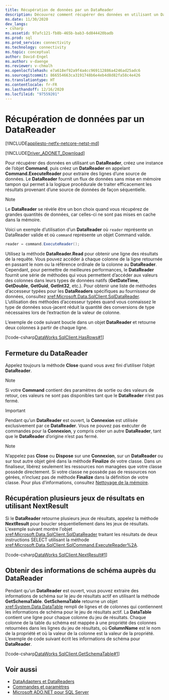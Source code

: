 ```yaml
---
title: Récupération de données par un DataReader
description: Découvrez comment récupérer des données en utilisant un DataReader dans ADO.NET avec cet exemple de code. Un DataReader fournit un flux de données sans mise en mémoire tampon.
ms.date: 11/30/2020
dev_langs:
- csharp
ms.assetid: 97afc121-fb8b-465b-bab3-6d844420badb
ms.prod: sql
ms.prod_service: connectivity
ms.technology: connectivity
ms.topic: conceptual
author: David-Engel
ms.author: v-daenge
ms.reviewer: v-chmalh
ms.openlocfilehash: e7a618ef92a9f4a4cc969112886a4246ad25adc6
ms.sourcegitcommit: 866554663ca3191748b6e4eb4d8d82fa58c4e426
ms.translationtype: HT
ms.contentlocale: fr-FR
ms.lasthandoff: 12/16/2020
ms.locfileid: "97559201"
---
```

# <a name="retrieve-data-by-a-datareader"></a>Récupération de données par un DataReader

[!INCLUDE[appliesto-netfx-netcore-netst-md](../../includes/appliesto-netfx-netcore-netst-md.md)]

[!INCLUDE[Driver_ADONET_Download](../../includes/driver_adonet_download.md)]

Pour récupérer des données en utilisant un **DataReader**, créez une instance de l’objet **Command**, puis créez un **DataReader** en appelant **Command.ExecuteReader** pour extraire des lignes d’une source de données. Le **DataReader** fournit un flux de données sans mise en mémoire tampon qui permet à la logique procédurale de traiter efficacement les résultats provenant d’une source de données de façon séquentielle.

> [!NOTE]
> Le **DataReader** se révèle être un bon choix quand vous récupérez de grandes quantités de données, car celles-ci ne sont pas mises en cache dans la mémoire.

Voici un exemple d’utilisation d’un **DataReader** où `reader` représente un DataReader valide et où `command` représente un objet Command valide.  

```csharp
reader = command.ExecuteReader();  
```

Utilisez la méthode **DataReader.Read** pour obtenir une ligne des résultats de la requête. Vous pouvez accéder à chaque colonne de la ligne retournée en passant le nom ou la référence ordinale de la colonne au **DataReader**. Cependant, pour permettre de meilleures performances, le **DataReader** fournit une série de méthodes qui vous permettent d’accéder aux valeurs des colonnes dans leurs types de données natifs (**GetDateTime**, **GetDouble**, **GetGuid**, **GetInt32**, etc.). Pour obtenir une liste de méthodes d’accesseur typées pour les **DataReaders** spécifiques au fournisseur de données, consultez <xref:Microsoft.Data.SqlClient.SqlDataReader>. L’utilisation des méthodes d’accesseur typées quand vous connaissez le type de données sous-jacent réduit la quantité des conversions de type nécessaires lors de l’extraction de la valeur de colonne.  

L’exemple de code suivant boucle dans un objet **DataReader** et retourne deux colonnes à partir de chaque ligne.  

[!code-csharp[DataWorks SqlClient.HasRows#1](~/../sqlclient/doc/samples/SqlDataReader_HasRows.cs#1)]

## <a name="closing-the-datareader"></a>Fermeture du DataReader  

Appelez toujours la méthode **Close** quand vous avez fini d’utiliser l’objet **DataReader**.

> [!NOTE]
> Si votre **Command** contient des paramètres de sortie ou des valeurs de retour, ces valeurs ne sont pas disponibles tant que le **DataReader** n’est pas fermé.  

> [!IMPORTANT]
> Pendant qu’un **DataReader** est ouvert, la **Connexion** est utilisée exclusivement par ce **DataReader**. Vous ne pouvez pas exécuter de commandes pour la **Connexion**, y compris créer un autre **DataReader**, tant que le **DataReader** d’origine n’est pas fermé.  

> [!NOTE]
> N’appelez pas **Close** ou **Dispose** sur une **Connexion**, sur un **DataReader** ou sur tout autre objet géré dans la méthode **Finalize** de votre classe. Dans un finaliseur, libérez seulement les ressources non managées que votre classe possède directement. Si votre classe ne possède pas de ressources non gérées, n’incluez pas de méthode **Finalize** dans la définition de votre classe. Pour plus d’informations, consultez [Nettoyage de la mémoire](/dotnet/standard/garbage-collection/index).
 
## <a name="retrieve-multiple-result-sets-using-nextresult"></a>Récupération plusieurs jeux de résultats en utilisant NextResult

Si le **DataReader** retourne plusieurs jeux de résultats, appelez la méthode **NextResult** pour boucler séquentiellement dans les jeux de résultats. L'exemple suivant montre l'objet <xref:Microsoft.Data.SqlClient.SqlDataReader> traitant les résultats de deux instructions SELECT utilisant la méthode <xref:Microsoft.Data.SqlClient.SqlCommand.ExecuteReader%2A>.  

[!code-csharp[DataWorks SqlClient.NextResult#1](~/../sqlclient/doc/samples/SqlDataReader_NextResult.cs#1)]

## <a name="get-schema-information-from-the-datareader"></a>Obtenir des informations de schéma auprès du DataReader  

Pendant qu’un **DataReader** est ouvert, vous pouvez extraire des informations de schéma sur le jeu de résultats actif en utilisant la méthode **GetSchemaTable**. **GetSchemaTable** retourne un objet <xref:System.Data.DataTable> rempli de lignes et de colonnes qui contiennent les informations de schéma pour le jeu de résultats actif. La **DataTable** contient une ligne pour chaque colonne du jeu de résultats. Chaque colonne de la table du schéma est mappée à une propriété des colonnes retournées dans les lignes du jeu de résultats, où **ColumnName** est le nom de la propriété et où la valeur de la colonne est la valeur de la propriété. L’exemple de code suivant écrit les informations de schéma pour **DataReader**.  

[!code-csharp[DataWorks SqlClient.GetSchemaTable#1](~/../sqlclient/doc/samples/SqlDataReader_GetSchemaTable.cs#1)]

## <a name="see-also"></a>Voir aussi

- [DataAdapters et DataReaders](dataadapters-datareaders.md)
- [Commandes et paramètres](commands-parameters.md)
- [Microsoft ADO.NET pour SQL Server](microsoft-ado-net-sql-server.md)

